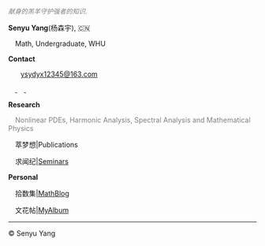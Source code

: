 <style>
.bjimg{
  position: fixed;
  top: 0;
  left: 0;
  width:100%;
height:100%;
min-width: 1000px;
z-index:-10;
zoom: 1;
  background-image: url();
  background-repeat: no-repeat;
  background-size: contain;
  background-position: center 0;
  opacity: 0.3;
  }
</style>
<head>    
  <script src="https://kit.fontawesome.com/c61fec31c6.js" crossorigin="anonymous"></script>
  <script src="https://cdn.mathjax.org/mathjax/latest/MathJax.js?config=TeX-AMS-MML_HTMLorMML" type="text/javascript"></script>
<script type="text/x-mathjax-config">
MathJax.Hub.Config({
        tex2jax: {
        skipTags: ['script', 'noscript', 'style', 'textarea', 'pre'],
        inlineMath: [['$','$']]
        }
});
</script>
</head>
<div class="bjimg"></div>

*<font size="2" color="grey">献身的羔羊守护强者的知识.</font>* <br/>

<b>Senyu Yang</b>(杨森宇), 🇨🇳<br>

 &emsp;Math, Undergraduate, WHU<br>

<b>Contact</b> <br> 

&emsp;<i class="fas fa-envelope"></i> &ensp;ysydyx12345@163.com<br>
 
&emsp;<a class="icon" target="_blank" rel="noopener" href="https://github.com/SenyuYangPDELearner">
            <i class="fa-brands fa-github"></i>
            </a>
&emsp;<a class="icon" target="_blank" rel="noopener" href="https://www.zhihu.com/people/syy-24-75">
            <i class="fa-brands fa-zhihu"></i>
            </a>
&emsp;<a class="icon" target="_blank" rel="noopener" href="https://b23.tv/h7Zwbmg">
            <i class="fa-brands fa-bilibili"></i>
            </a>
      
<b>Research</b> <br> 

&emsp;<font color="grey">Nonlinear PDEs, Harmonic Analysis, Spectral Analysis and Mathematical Physics</font> <br>

&emsp;萃梦想\|Publications <br>

&emsp;求闻纪\|[Seminars](https://SenyuYangPDELearner.github.io/seminars/)<br/>

<b>Personal</b> <br>

&emsp;拾数集\|[MathBlog](https://SenyuYangPDELearner.github.io/blog)<br>

&emsp;文花帖\|[MyAlbum](https://senyuyangpdelearner.github.io/record)

<hr style="height:1px">

&copy; Senyu Yang
